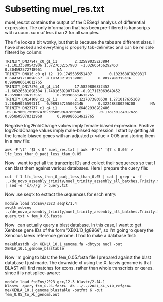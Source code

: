 # Subsetting muel_res.txt
muel_res.txt contains the output of the DESeq2 analysis of differential expression. The only information that has been pre-filtered is transcripts with a count sum of less than 2 for all samples.  

The file looks a bit wonky, but that is because the tabs are different sizes. I have checked and everything is properly tab-delimited and can be reliable filtered by column: 
```transcriptID    baseMean        log2FoldChange  lfcSE   stat    pvalue  padj
TRINITY_DN37947_c0_g1_i1        2.32589035223894        -1.10133580543906 1.0727632257983  -1.02663456292463       0.304592572718961       NA
TRINITY_DN816_c0_g1_i2  19.1745585951407        0.102368878209317       0.694342719096557  0.147432781238801       0.8827904325416 0.999986614612765
TRINITY_DN17376_c0_g1_i14       17.5829886832452        -1.60326581098384 1.74816592907749 -0.917113063649452      0.359083396197561       0.999986614612765
TRINITY_DN14109_c2_g2_i1        2.1227073860638 1.271017635168  1.28469026599311   0.989357255062146       0.322488380296208       NA
TRINITY_DN23737_c1_g4_i1        6.86482938282486        -0.1079001750607470.605669940780386        -0.178150124012628      0.858605078312968       0.999986614612765
```
Negative log2FoldChange values imply female-biased expression. Positive log2FoldChange values imply male-biased expression. I start by getting all the female-biased genes with an adjusted p-value < 0.05 and storing them in a new file:
```
awk -F'\t' '$3 < 0' muel_res.txt | awk -F'\t' '$7 < 0.05' > lfc_less_than_0_padj_less_than_0.05
```
Now I want to get all the transcript IDs and collect their sequences so that I can blast them against various databases. Here I prepare the query file:
```
cut -f 1 lfc_less_than_0_padj_less_than_0.05 | cat | grep -w -f - ../de_novo_assembly_trinity/muel_trinity_assembly_all_batches.Trinity.fasta | sed -e 's/>//g' > query.txt
```
Now use seqtk to extract the sequences for each entry: 
```
module load StdEnv/2023 seqtk/1.4
seqtk subseq ../de_novo_assembly_trinity/muel_trinity_assembly_all_batches.Trinity.fasta query.txt > fem_0.05.fasta
```
Now I can actually query a blast database. In this case, I want to get Xenbase gene IDs of the form "XBXL10_1g8966", so I'm going to query the Xenopus laevis reference genome. I had to make a database first:
```
makeblastdb -in XENLA_10.1_genome.fa -dbtype nucl -out XENLA_10.1_genome_blastable
```
Now I'm going to blast the fem_0.05.fasta file I prepared against the blast database I just made. The downside of using the X. laevis genome is that BLAST will find matches for exons, rather than whole transcripts or genes, since it is not splice-aware:
```
module load StdEnv/2023 gcc/12.3 blast+/2.14.1
blastn -query fem_0.05.fasta -db ../../2021_XL_v10_refgeno
me/XENLA_10.1_genome_blastable -outfmt 6 -out fem_0.05_to_XL_genome.out
```
